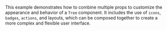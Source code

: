 This example demonstrates how to combine multiple props to customize the appearance and behavior of a `Tree` component. It includes the use of `icons`, `badges`, `actions`, and layouts, which can be composed together to create a more complex and flexible user interface.
